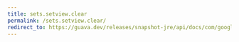```yaml
---
title: sets.setview.clear
permalink: /sets.setview.clear/
redirect_to: https://guava.dev/releases/snapshot-jre/api/docs/com/google/common/collect/Sets.SetView.html#clear--
---
```

